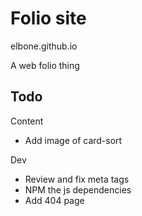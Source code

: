# Folio site

elbone.github.io

A web folio thing

## Todo

Content
- Add image of card-sort

Dev
- Review and fix meta tags
- NPM the js dependencies
- Add 404 page